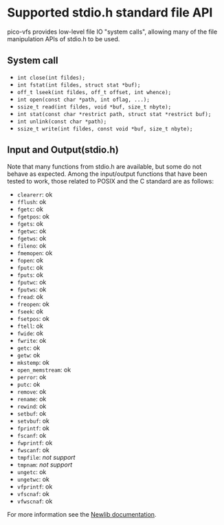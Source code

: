 # Supported stdio.h standard file API

pico-vfs provides low-level file IO "system calls", allowing many of the file manipulation APIs of stdio.h to be used.

## System call

- `int close(int fildes);`
- `int fstat(int fildes, struct stat *buf);`
- `off_t lseek(int fildes, off_t offset, int whence);`
- `int open(const char *path, int oflag, ...);`
- `ssize_t read(int fildes, void *buf, size_t nbyte);`
- `int stat(const char *restrict path, struct stat *restrict buf);`
- `int unlink(const char *path);`
- `ssize_t write(int fildes, const void *buf, size_t nbyte);`

## Input and Output(stdio.h)

Note that many functions from stdio.h are available, but some do not behave as expected. Among the input/output functions that have been tested to work, those related to POSIX and the C standard are as follows:

- `clearerr`: ok
- `fflush`: ok
- `fgetc`: ok
- `fgetpos`: ok
- `fgets`: ok
- `fgetwc`: ok
- `fgetws`: ok
- `fileno`: ok
- `fmemopen`: ok
- `fopen`: ok
- `fputc`: ok
- `fputs`: ok
- `fputwc`: ok
- `fputws`: ok
- `fread`: ok
- `freopen`: ok
- `fseek`: ok
- `fsetpos`: ok
- `ftell`: ok
- `fwide`: ok
- `fwrite`: ok
- `getc`: ok
- `getw`: ok
- `mkstemp`: ok
- `open_memstream`: ok
- `perror`: ok
- `putc`: ok
- `remove`: ok
- `rename`: ok
- `rewind`: ok
- `setbuf`: ok
- `setvbuf`: ok
- `fprintf`: ok
- `fscanf`: ok
- `fwprintf`: ok
- `fwscanf`: ok
- `tmpfile`: _not support_
- `tmpnam`: _not support_
- `ungetc`: ok
- `ungetwc`: ok
- `vfprintf`: ok
- `vfscnaf`: ok
- `vfwscnaf`: ok

For more information see the [Newlib documentation](https://sourceware.org/newlib/libc.html#Stdio).
